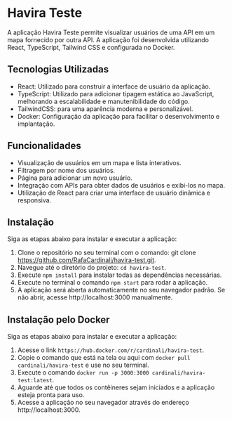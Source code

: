 # Havira Teste

A aplicação Havira Teste permite visualizar usuários de uma API em um mapa fornecido por outra API. A aplicação foi desenvolvida utilizando React, TypeScript, Tailwind CSS e configurada no Docker.

## Tecnologias Utilizadas

- React: Utilizado para construir a interface de usuário da aplicação.
- TypeScript: Utilizado para adicionar tipagem estática ao JavaScript, melhorando a escalabilidade e manutenibilidade do código.
- TailwindCSS: para uma aparência moderna e personalizável.
- Docker: Configuração da aplicação para facilitar o desenvolvimento e implantação.

## Funcionalidades

- Visualização de usuários em um mapa e lista interativos.
- Filtragem por nome dos usuários.
- Página para adicionar um novo usuário.
- Integração com APIs para obter dados de usuários e exibi-los no mapa.
- Utilização de React para criar uma interface de usuário dinâmica e responsiva.

## Instalação

Siga as etapas abaixo para instalar e executar a aplicação:

1. Clone o repositório no seu terminal com o comando: git clone https://github.com/RafaCardinali/havira-test.git.
2. Navegue até o diretório do projeto: `cd havira-test`.
3. Execute `npm install` para instalar todas as dependências necessárias.
4. Execute no terminal o comando `npm start` para rodar a aplicação.
5. A aplicação será aberta automaticamente no seu navegador padrão. Se não abrir, acesse http://localhost:3000 manualmente.

## Instalação pelo Docker

Siga as etapas abaixo para instalar e executar a aplicação:

1. Acesse o link `https://hub.docker.com/r/cardinali/havira-test`.
2. Copie o comando que está na tela ou aqui com `docker pull cardinali/havira-test` e use no seu terminal.
3. Execute o comando `docker run -p 3000:3000 cardinali/havira-test:latest`.
4. Aguarde até que todos os contêineres sejam iniciados e a aplicação esteja pronta para uso.
5. Acesse a aplicação no seu navegador através do endereço http://localhost:3000.